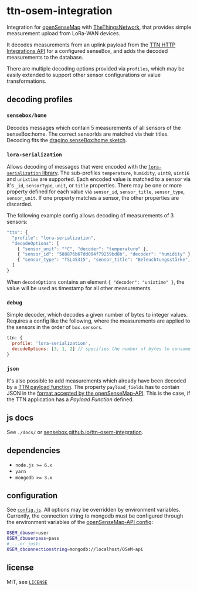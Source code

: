 # ttn-osem-integration

Integration for [openSenseMap](https://opensensemap.org) with [TheThingsNetwork](https://thethingsnetwork.org),
that provides simple measurement upload from LoRa-WAN devices.

It decodes measurements from an uplink payload from the [TTN HTTP Integrations API](https://www.thethingsnetwork.org/docs/applications/http/)
for a configured senseBox, and adds the decoded measurements to the database.

There are multiple decoding options provided via `profiles`, which may be
easily extended to support other sensor configurations or value transformations.

## decoding profiles
### `sensebox/home`
Decodes messages which contain 5 measurements of all sensors of the senseBox:home.
The correct sensorIds are matched via their titles. Decoding fits the [dragino senseBox:home sketch](https://github.com/sensebox/random-sketches/blob/master/lora/dragino/dragino.ino).

### `lora-serialization`
Allows decoding of messages that were encoded with the [`lora-serialization` library](https://github.com/thesolarnomad/lora-serialization).
The sub-profiles `temperature`, `humidity`, `uint8`, `uint16` and `unixtime` are supported.
Each encoded value is matched to a sensor via it's `_id`, `sensorType`, `unit`, or `title` properties.
There may be one or more property defined for each value via `sensor_id`, `sensor_title`, `sensor_type`, `sensor_unit`.
If one property matches a sensor, the other properties are discarded.

The following example config allows decoding of measurements of 3 sensors:
```js
"ttn": {
  "profile": "lora-serialization",
  "decodeOptions": [
    { "sensor_unit": "°C", "decoder": "temperature" },
    { "sensor_id": "588876b67dd004f79259bd8b", "decoder": "humidity" },
    { "sensor_type": "TSL45315", "sensor_title": "Beleuchtungsstärke", "decoder": "uint16" }
  ]
}
```

When `decodeOptions` contains an element `{ "decoder": "unixtime" }`, the value will be used as timestamp for all other measurements.

### `debug`
Simple decoder, which decodes a given number of bytes to integer values.
Requires a config like the following, where the measurements are applied to the sensors in the order of `box.sensors`.
```js
ttn: {
  profile: 'lora-serialization',
  decodeOptions: [3, 1, 2] // specifies the number of bytes to consume for each measurement
}
```

### `json`
It's also possible to add measurements which already have been decoded by a [TTN payload function](https://www.thethingsnetwork.org/docs/devices/uno/quick-start.html#monitor--decode-messages).
The property `payload_fields` has to contain JSON in the [format accepted by the openSenseMap-API](https://docs.opensensemap.org/#api-Measurements-postNewMeasurements).
This is the case, if the TTN application has a *Payload Function* defined.

## js docs
See `./docs/` or [sensebox.github.io/ttn-osem-integration](https://sensebox.github.io/ttn-osem-integration).

## dependencies
- `node.js >= 6.x`
- `yarn`
- `mongodb >= 3.x`

## configuration
See [`config.js`](config.js). All options may be overridden by environment
variables.
Currently, the connection string to mongodb must be configured through the
environment variables of the [openSenseMap-API config](https://github.com/sensebox/openSenseMap-API/blob/master/config/index.js):

```bash
OSEM_dbuser=user
OSEM_dbuserpass=pass
# ...or just:
OSEM_dbconnectionstring=mongodb://localhost/OSeM-api
```

## license
MIT, see [`LICENSE`](LICENSE)
